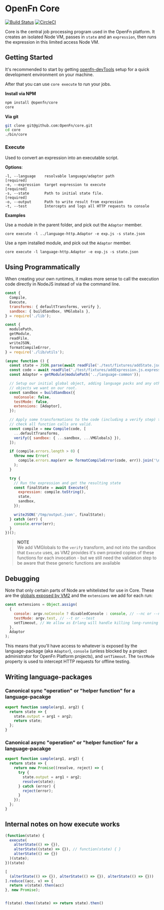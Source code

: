 # OpenFn Core

[![Build Status](https://travis-ci.org/OpenFn/core.svg?branch=master)](https://travis-ci.org/OpenFn/core)
[![CircleCI](https://circleci.com/gh/OpenFn/core.svg?style=svg)](https://circleci.com/gh/OpenFn/core)

Core is the central job processing program used in the OpenFn platform. It
creates an isolated Node VM, passes in `state` and an `expression`, then runs
the expression in this limited access Node VM.

## Getting Started

It's recommended to start by getting [openfn-devTools](https://github.com/OpenFn/openfn-devtools) 
setup for a quick development environment on your machine. 

After that you can use `core execute` to run your jobs.

**Install via NPM**

```sh
npm install @openfn/core
core
```

**Via git**

```sh
git clone git@github.com:OpenFn/core.git
cd core
./bin/core
```

### Execute

Used to convert an expression into an executable script.

**Options**:

```
-l, --language    resolvable language/adaptor path                [required]
-e, --expression  target expression to execute                    [required]
-s, --state       Path to initial state file.                     [required]
-o, --output      Path to write result from expression
-t, --test        Intercepts and logs all HTTP requests to console
```

**Examples**

Use a module in the parent folder, and pick out the `Adaptor` member.

```
core execute -l ../language-http.Adaptor -e exp.js -s state.json
```

Use a npm installed module, and pick out the `Adaptor` member.

```
core execute -l language-http.Adaptor -e exp.js -s state.json
```

## Using Programmatically

When creating your own runtimes, it makes more sense to call the execution
code directly in NodeJS instead of via the command line.

```js
const {
  Compile,
  Execute,
  transforms: { defaultTransforms, verify },
  sandbox: { buildSandbox, VMGlobals },
} = require('./lib');

const {
  modulePath,
  getModule,
  readFile,
  writeJSON,
  formatCompileError,
} = require('./lib/utils');

(async function () {
  const state = JSON.parse(await readFile('./test/fixtures/addState.json'));
  const code = await readFile('./test/fixtures/addExpression.js.expression');
  const Adaptor = getModule(modulePath('../language-common'));

  // Setup our initial global object, adding language packs and any other
  // objects we want on our root.
  const sandbox = buildSandbox({
    noConsole: false,
    testMode: false,
    extensions: [Adaptor],
  });

  // Apply some transformations to the code (including a verify step) to
  // check all function calls are valid.
  const compile = new Compile(code, [
    ...defaultTransforms,
    verify({ sandbox: { ...sandbox, ...VMGlobals} }),
  ]);

  if (compile.errors.length > 0) {
    throw new Error(
      compile.errors.map(err => formatCompileError(code, err)).join('\n')
    );
  }

  try {
    // Run the expression and get the resulting state
    const finalState = await Execute({
      expression: compile.toString(),
      state,
      sandbox,
    });

    writeJSON('/tmp/output.json', finalState);
  } catch (err) {
    console.error(err);
  }
})();
```

> **NOTE**  
> We add VMGlobals to the `verify` transform, and not into
> the sandbox that `Execute` uses, as VM2 provides it's own proxied copies
> of these functions for each invocation - but we still need the validation
> step to be aware that these generic functions are available

## Debugging

Note that only certain parts of Node are whitelisted for use in Core.
These are the [globals exposed by VM2](https://github.com/patriksimek/vm2/blob/a63bef73e7239f9d14e48280b3c6f6763a5145d5/lib/main.js#L240-L265)
and the `extensions` we add for each run:

```js
const extensions = Object.assign(
  {
    console: argv.noConsole ? disabledConsole : console, // --nc or --noConsole
    testMode: argv.test, // --t or --test
    setTimeout, // We allow as Erlang will handle killing long-running VMs.
  },
  Adaptor
);
```

This means that you'll have access to whatever is exposed by the
language-package (aka `Adaptor`), `console` (unless blocked by a project
administrator for OpenFn Platform projects), and `setTimeout`. The `testMode`
property is used to intercept HTTP requests for offline testing.

## Writing language-packages

### Canonical sync "operation" or "helper function" for a language-pacakge

```js
export function sample(arg1, arg2) {
  return state => {
    state.output = arg1 + arg2;
    return state;
  };
}
```

### Canonical async "operation" or "helper function" for a language-pacakge

```js
export function sample(arg1, arg2) {
  return state => {
    return new Promise((resolve, reject) => {
      try {
        state.output = arg1 + arg2;
        resolve(state);
      } catch (error) {
        reject(error);
      }
    });
  };
}
```

## Internal notes on how execute works

```js
(function(state) {
  execute(
    alterState(() => {}),
    alterState((state) => {}), // function(state) { }
    alterState(() => {})
  )(state);
})(state)

[
  (alterState(() => {}), alterState(() => {}), alterState(() => {}))
].reduce((acc, v) => {
  return v(state).then(acc)
}, new Promise);


f(state).then((state) => return state).then()
```
